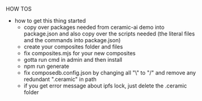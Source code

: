 HOW TOS
  - how to get this thing started
    - copy over packages needed from ceramic-ai demo into package.json and also copy over the scripts needed (the literal files and the commands into package.json)
    - create your composites folder and files
    - fix composites.mjs for your new composites 
    - gotta run cmd in admin and then install
    - npm run generate
    - fix composedb.config.json by changing all "\\" to "/" and remove any redundant ".ceramic" in path
    - if you get error message about ipfs lock, just delete the .ceramic folder
    